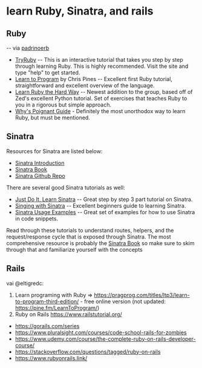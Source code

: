 # learn Ruby, Sinatra, and rails


## Ruby
-- via [padrinoerb](http://padrinorb.com/guides/introduction/why-learn-padrino/#:~:text=TryRuby%20%E2%80%93%20This%20is,must%20be%20mentioned)

-   [TryRuby](http://tryruby.org/levels/1/challenges/0 "TryRuby") -- This is an interactive tutorial that takes you step by step through learning Ruby. This is highly recommended. Visit the site and type "help" to get started.
-   [Learn to Program](https://pine.fm/LearnToProgram "Learn to Program") by Chris Pines -- Excellent first Ruby tutorial, straightforward and excellent overview of the language.
-   [Learn Ruby the Hard Way](http://learnrubythehardway.org/book/ "Learn Ruby the
    Hard Way") -- Newest addition to the group, based off of Zed's excellent Python tutorial. Set of exercises that teaches Ruby to you in a rigorous but simple approach.
-   [Why's Poignant Guide](http://poignant.guide/book/chapter-1.html "Why's
    Poignant Guide") - Definitely the most unorthodox way to learn Ruby, but must be mentioned.

## Sinatra

Resources for Sinatra are listed below:

-   [Sinatra Introduction](http://www.sinatrarb.com/intro.html "Sinatra
    Introduction")
-   [Sinatra Book](https://github.com/sinatra/sinatra-book "Sinatra Book")
-   [Sinatra Github Repo](https://github.com/sinatra/sinatra "Sinatra Github
    Repo")

There are several good Sinatra tutorials as well:

-   [Just Do It, Learn Sinatra](http://www.sitepoint.com/just-do-it-learn-sinatra-i/ "Just Do It, Learn Sinatra") -- Great step by step 3 part tutorial on Sinatra.
-   [Singing with Sinatra](http://code.tutsplus.com/tutorials/singing-with-sinatra--net-18965 "Singing with Sinatra") -- Excellent beginners guide to learning Sinatra.
-   [Sinatra Usage Examples](http://blog.maxaller.name/2010/01/a-brief-introduction-to-ruby-sinatra-and-haml "Sinatra Usage Examples") -- Great set of examples for how to use Sinatra in code snippets.

Read through these tutorials to understand routes, helpers, and the request/response cycle that is exposed through Sinatra. The most comprehensive resource is probably the [Sinatra Book](https://github.com/sinatra/sinatra-book "Sinatra Book") so make sure to skim through that and familiarize yourself with the concepts


## Rails

vai @eltigredc: 
1. Learn programing with Ruby => https://pragprog.com/titles/ltp3/learn-to-program-third-edition/ - free online version (not updated: https://pine.fm/LearnToProgram/)
2. Ruby on Rails https://www.railstutorial.org/

- https://gorails.com/series
- https://www.pluralsight.com/courses/code-school-rails-for-zombies
- https://www.udemy.com/course/the-complete-ruby-on-rails-developer-course/
- https://stackoverflow.com/questions/tagged/ruby-on-rails
- https://www.rubyonrails.link/
